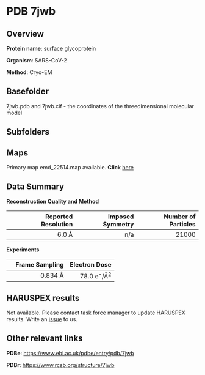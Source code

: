 # PDB 7jwb

## Overview

**Protein name**: surface glycoprotein

**Organism**: SARS-CoV-2

**Method**: Cryo-EM



## Basefolder

7jwb.pdb and 7jwb.cif - the coordinates of the threedimensional molecular model

## Subfolders









## Maps

Primary map emd_22514.map available. **Click** [here](http://ftp.wwpdb.org/pub/emdb/structures/EMD-22514/map/) 

## Data Summary
**Reconstruction Quality and Method**

|   | Reported Resolution | Imposed Symmetry | Number of Particles |
|---|-------------:|----------------:|--------------:|
|   |6.0 Å|n/a|21000|

**Experiments**

|   | Frame Sampling | Electron Dose |
|---|-------------:|----------------:|
|   |0.834 Å|78.0 e<sup>-</sup>/Å<sup>2</sup>|

## HARUSPEX results

Not available. Please contact task force manager to update HARUSPEX results. Write an [issue](https://github.com/thorn-lab/coronavirus_structural_task_force/issues) to us.

## Other relevant links 
**PDBe**:  https://www.ebi.ac.uk/pdbe/entry/pdb/7jwb
 
**PDBr**: https://www.rcsb.org/structure/7jwb 

